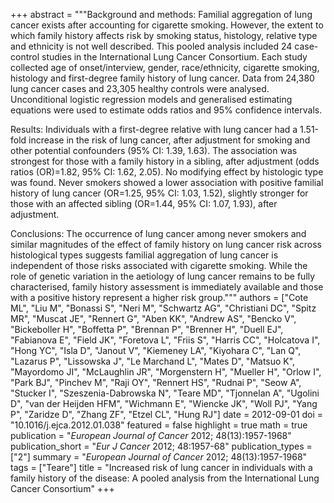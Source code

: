 +++
abstract = """Background and methods: Familial aggregation of lung cancer exists after accounting for cigarette smoking. However, the extent to which family history affects risk by smoking status, histology, relative type and ethnicity is not well described. This pooled analysis included 24 case-control studies in the International Lung Cancer Consortium. Each study collected age of onset/interview, gender, race/ethnicity, cigarette smoking, histology and first-degree family history of lung cancer. Data from 24,380 lung cancer cases and 23,305 healthy controls were analysed. Unconditional logistic regression models and generalised estimating equations were used to estimate odds ratios and 95% confidence intervals.

Results: Individuals with a first-degree relative with lung cancer had a 1.51-fold increase in the risk of lung cancer, after adjustment for smoking and other potential confounders (95% CI: 1.39, 1.63). The association was strongest for those with a family history in a sibling, after adjustment (odds ratios (OR)=1.82, 95% CI: 1.62, 2.05). No modifying effect by histologic type was found. Never smokers showed a lower association with positive familial history of lung cancer (OR=1.25, 95% CI: 1.03, 1.52), slightly stronger for those with an affected sibling (OR=1.44, 95% CI: 1.07, 1.93), after adjustment.

Conclusions: The occurrence of lung cancer among never smokers and similar magnitudes of the effect of family history on lung cancer risk across histological types suggests familial aggregation of lung cancer is independent of those risks associated with cigarette smoking. While the role of genetic variation in the aetiology of lung cancer remains to be fully characterised, family history assessment is immediately available and those with a positive history represent a higher risk group."""
authors = ["Cote ML", "Liu M", "Bonassi S", "Neri M", "Schwartz AG", "Christiani DC", "Spitz MR", "Muscat JE", "Rennert G", "Aben KK", "Andrew AS", "Bencko V", "Bickeboller H", "Boffetta P", "Brennan P", "Brenner H", "Duell EJ", "Fabianova E", "Field JK", "Foretova L", "Friis S", "Harris CC", "Holcatova I", "Hong YC", "Isla D", "Janout V", "Kiemeney LA", "Kiyohara C", "Lan Q", "Lazarus P", "Lissowska J", "Le Marchand L", "Mates D", "Matsuo K", "Mayordomo JI", "McLaughlin JR", "Morgenstern H", "Mueller H", "Orlow I", "Park BJ", "Pinchev M", "Raji OY", "Rennert HS", "Rudnai P", "Seow A", "Stucker I", "Szeszenia-Dabrowska N", "Teare MD", "Tjonnelan A", "Ugolini D", "van der Heijden HFM", "Wichmann E", "Wiencke JK", "Woll PJ", "Yang P", "Zaridze D", "Zhang ZF", "Etzel CL", "Hung RJ"]
date = 2012-09-01
doi = "10.1016/j.ejca.2012.01.038"
featured = false
highlight = true
math = true
publication = "*European Journal of Cancer* 2012; 48(13):1957-1968"
publication_short = "*Eur J Cancer* 2012; 48:1957-68"
publication_types = ["2"]
summary = "*European Journal of Cancer* 2012; 48(13):1957-1968"
tags = ["Teare"]
title = "Increased risk of lung cancer in individuals with a family history of the disease: A pooled analysis from the International Lung Cancer Consortium"
+++
